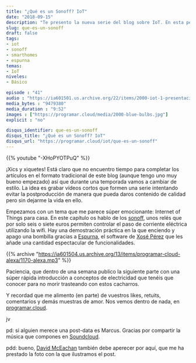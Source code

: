```yaml
---
title: "¿Qué es un Sonoff? IoT"
date: "2018-09-15"
description: "Te presento la nueva serie del blog sobre IoT. En esta pequeña introducción te enseño qué puedes conseguir con unos pequeños relés llamados Sonoff."
slug: que-es-un-sonoff
draft: false
tags:
- iot
- sonoff
- smarthomes
- espurna
temas:
- IoT
niveles:
- Básico

episode : "41"
audio : "https://ia601501.us.archive.org/22/items/2000-iot-1-presentacion-sonoff/iot-1-presentacion-sonoff.mp3"
media_bytes : "9479380"
media_duration : "9:52"
images : ["https://programar.cloud/media/2000-blue-bulbs.jpg"]
explicit : "no"

disqus_identifier: que-es-un-sonoff
disqus_title: "¿Qué es un Sonoff? IoT"
disqus_url: "https://programar.cloud/iot/que-es-un-sonoff"
---      
```


{{% youtube "-XHoPYOTPuQ" %}}

¡Xics y xiquetes! Está claro que no encuentro tiempo para completar los artículos en el formato tradicional de este blog (aunque tengo uno muy bueno empezado) así que durante una temporada vamos a cambiar de estilo. La idea es grabar vídeos cortos que formen una serie intentando evitar la postproducción de manera que pueda daros contenido de calidad pero sin dejarme la vida en ello.

Empezamos con un tema que me parece súper emocionante: Internet of Things para casa. En este capítulo os hablo de los [sonoff](http://sonoff.itead.cc/en/), unos relés que por solo seis o siete euros permiten controlar el paso de corriente eléctrica utilizando la wifi. Hay una demostración práctica en la que enciendo y apago una bombilla gracias a [Espurna](https://github.com/xoseperez/espurna), el software de [Xosé Pérez](https://twitter.com/xoseperez) que les añade una cantidad espectacular de funcionalidades.

<!--more-->
{{% archive "https://ia601504.us.archive.org/13/items/programar-cloud-alexa/1170-alexa.mp3" %}}

Paciencia, que dentro de una semana publico la siguiente parte con una súper rápida introducción a conceptos de electricidad que tenéis que conocer para no morir trasteando con estos cacharros.

Y recordad que me alimento (en parte) de vuestros likes, retuits, comentarios y demás muestras de amor. Nos vemos dentro de nada, en [programar.cloud](https://programar.cloud).

jv

pd: si alguien merece una post-data es Marcus. Gracias por compartir la música que compones en [Soundcloud](https://soundcloud.com/musicbymarcus/promo-music-inspiational).

pdd: bueno, [David McEachan](https://www.pexels.com/@davidmceachan) también debe aperecer por aquí, que me ha prestado la foto con la que ilustramos el post.